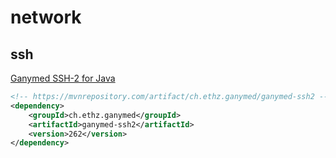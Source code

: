 # network

## ssh

[Ganymed SSH-2 for Java](http://www.ganymed.ethz.ch/ssh2/)

```xml
<!-- https://mvnrepository.com/artifact/ch.ethz.ganymed/ganymed-ssh2 -->
<dependency>
    <groupId>ch.ethz.ganymed</groupId>
    <artifactId>ganymed-ssh2</artifactId>
    <version>262</version>
</dependency>

```

